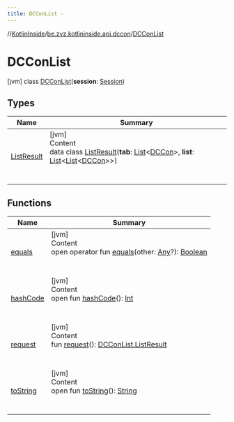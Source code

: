 ```yaml
---
title: DCConList -
---
```

//[KotlinInside](../../index.md)/[be.zvz.kotlininside.api.dccon](../index.md)/[DCConList](index.md)



# DCConList  
 [jvm] class [DCConList](index.md)(**session**: [Session](../../be.zvz.kotlininside.session/-session/index.md))   


## Types  
  
|  Name|  Summary| 
|---|---|
| <a name="be.zvz.kotlininside.api.dccon/DCConList.ListResult///PointingToDeclaration/"></a>[ListResult](-list-result/index.md)| <a name="be.zvz.kotlininside.api.dccon/DCConList.ListResult///PointingToDeclaration/"></a>[jvm]  <br>Content  <br>data class [ListResult](-list-result/index.md)(**tab**: [List](https://kotlinlang.org/api/latest/jvm/stdlib/kotlin.collections/-list/index.html)<[DCCon](../../be.zvz.kotlininside.api.type/-d-c-con/index.md)>, **list**: [List](https://kotlinlang.org/api/latest/jvm/stdlib/kotlin.collections/-list/index.html)<[List](https://kotlinlang.org/api/latest/jvm/stdlib/kotlin.collections/-list/index.html)<[DCCon](../../be.zvz.kotlininside.api.type/-d-c-con/index.md)>>)  <br><br><br>


## Functions  
  
|  Name|  Summary| 
|---|---|
| <a name="kotlin/Any/equals/#kotlin.Any?/PointingToDeclaration/"></a>[equals](../../be.zvz.kotlininside.utils/-string-util/-companion/index.md#%5Bkotlin%2FAny%2Fequals%2F%23kotlin.Any%3F%2FPointingToDeclaration%2F%5D%2FFunctions%2F49489957)| <a name="kotlin/Any/equals/#kotlin.Any?/PointingToDeclaration/"></a>[jvm]  <br>Content  <br>open operator fun [equals](../../be.zvz.kotlininside.utils/-string-util/-companion/index.md#%5Bkotlin%2FAny%2Fequals%2F%23kotlin.Any%3F%2FPointingToDeclaration%2F%5D%2FFunctions%2F49489957)(other: [Any](https://kotlinlang.org/api/latest/jvm/stdlib/kotlin/-any/index.html)?): [Boolean](https://kotlinlang.org/api/latest/jvm/stdlib/kotlin/-boolean/index.html)  <br><br><br>
| <a name="kotlin/Any/hashCode/#/PointingToDeclaration/"></a>[hashCode](../../be.zvz.kotlininside.utils/-string-util/-companion/index.md#%5Bkotlin%2FAny%2FhashCode%2F%23%2FPointingToDeclaration%2F%5D%2FFunctions%2F49489957)| <a name="kotlin/Any/hashCode/#/PointingToDeclaration/"></a>[jvm]  <br>Content  <br>open fun [hashCode](../../be.zvz.kotlininside.utils/-string-util/-companion/index.md#%5Bkotlin%2FAny%2FhashCode%2F%23%2FPointingToDeclaration%2F%5D%2FFunctions%2F49489957)(): [Int](https://kotlinlang.org/api/latest/jvm/stdlib/kotlin/-int/index.html)  <br><br><br>
| <a name="be.zvz.kotlininside.api.dccon/DCConList/request/#/PointingToDeclaration/"></a>[request](request.md)| <a name="be.zvz.kotlininside.api.dccon/DCConList/request/#/PointingToDeclaration/"></a>[jvm]  <br>Content  <br>fun [request](request.md)(): [DCConList.ListResult](-list-result/index.md)  <br><br><br>
| <a name="kotlin/Any/toString/#/PointingToDeclaration/"></a>[toString](../../be.zvz.kotlininside.utils/-string-util/-companion/index.md#%5Bkotlin%2FAny%2FtoString%2F%23%2FPointingToDeclaration%2F%5D%2FFunctions%2F49489957)| <a name="kotlin/Any/toString/#/PointingToDeclaration/"></a>[jvm]  <br>Content  <br>open fun [toString](../../be.zvz.kotlininside.utils/-string-util/-companion/index.md#%5Bkotlin%2FAny%2FtoString%2F%23%2FPointingToDeclaration%2F%5D%2FFunctions%2F49489957)(): [String](https://kotlinlang.org/api/latest/jvm/stdlib/kotlin/-string/index.html)  <br><br><br>

